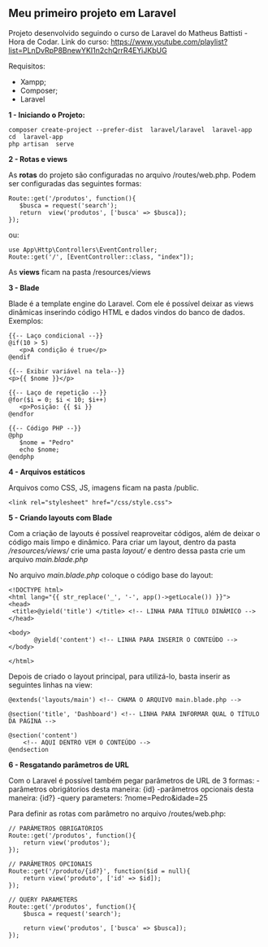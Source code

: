 ## Meu primeiro projeto em Laravel

Projeto desenvolvido seguindo o curso de Laravel do Matheus Battisti - Hora de Codar. Link do curso: https://www.youtube.com/playlist?list=PLnDvRpP8BnewYKI1n2chQrrR4EYiJKbUG

Requisitos: 
- Xampp;
- Composer;
- Laravel

**1 - Iniciando o Projeto:**

    composer create-project --prefer-dist  laravel/laravel  laravel-app
    cd  laravel-app
    php artisan  serve

**2 - Rotas e views** 

As **rotas** do projeto são configuradas no arquivo /routes/web.php. Podem ser configuradas das seguintes formas:

    Route::get('/produtos', function(){
       $busca = request('search');
       return  view('produtos', ['busca' => $busca]);
    });
ou: 

    use App\Http\Controllers\EventController;
    Route::get('/', [EventController::class, "index"]);
As **views** ficam na pasta /resources/views

**3 - Blade**

Blade é a template engine do Laravel. Com ele é possível deixar as views dinâmicas inserindo código HTML e dados vindos do banco de dados.
Exemplos:

    {{-- Laço condicional --}}
    @if(10 > 5)
       <p>A condição é true</p>
    @endif

    {{-- Exibir variável na tela--}}
    <p>{{ $nome }}</p>

    {{-- Laço de repetição --}}
    @for($i = 0; $i < 10; $i++)
       <p>Posição: {{ $i }}
    @endfor
    
    {{-- Código PHP --}}
    @php
       $nome = "Pedro"
       echo $nome;
    @endphp

**4 - Arquivos estáticos**

Arquivos como CSS, JS, imagens ficam na pasta /public.

    <link rel="stylesheet" href="/css/style.css">

**5 - Criando layouts com Blade**

Com a criação de layouts é possível reaproveitar códigos, além de deixar o código mais limpo e dinâmico.
Para criar um layout, dentro da pasta */resources/views/* crie uma pasta *layout/* e dentro dessa pasta crie um arquivo *main.blade.php*

No arquivo *main.blade.php* coloque o código base do layout:

```
<!DOCTYPE html>
<html lang="{{ str_replace('_', '-', app()->getLocale()) }}">
<head>
 <title>@yield('title') </title> <!-- LINHA PARA TÍTULO DINÂMICO -->
</head>

<body>    
       @yield('content') <!-- LINHA PARA INSERIR O CONTEÚDO -->
</body>

</html>
```

Depois de criado o layout principal, para utilizá-lo, basta inserir as seguintes linhas na view:

```
@extends('layouts/main') <!-- CHAMA O ARQUIVO main.blade.php -->

@section('title', 'Dashboard') <!-- LINHA PARA INFORMAR QUAL O TÍTULO DA PÁGINA -->

@section('content')
    <!-- AQUI DENTRO VEM O CONTEÚDO -->
@endsection
```

**6 - Resgatando parâmetros de URL**

Com o Laravel é possível também pegar parâmetros de URL de 3 formas:
-parâmetros obrigátorios desta maneira: {id}
-parâmetros opcionais desta maneira: {id?}
-query parameters: ?nome=Pedro&idade=25

Para definir as rotas com parâmetro no arquivo /routes/web.php:
```
// PARÂMETROS OBRIGATÓRIOS
Route::get('/produtos', function(){
    return view('produtos');
});

// PARÂMETROS OPCIONAIS
Route::get('/produto/{id?}', function($id = null){
    return view('produto', ['id' => $id]);
});

// QUERY PARAMETERS
Route::get('/produtos', function(){
    $busca = request('search');

    return view('produtos', ['busca' => $busca]);
});
```

